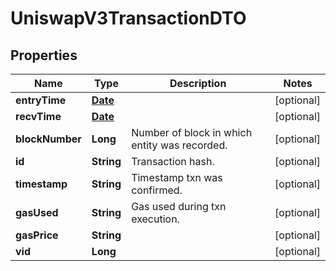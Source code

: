 

# UniswapV3TransactionDTO

## Properties

Name | Type | Description | Notes
------------ | ------------- | ------------- | -------------
**entryTime** | [**Date**](Date.md) |  |  [optional]
**recvTime** | [**Date**](Date.md) |  |  [optional]
**blockNumber** | **Long** | Number of block in which entity was recorded. |  [optional]
**id** | **String** | Transaction hash. |  [optional]
**timestamp** | **String** | Timestamp txn was confirmed. |  [optional]
**gasUsed** | **String** | Gas used during txn execution. |  [optional]
**gasPrice** | **String** |  |  [optional]
**vid** | **Long** |  |  [optional]




